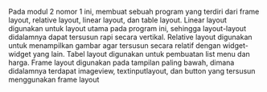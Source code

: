 Pada modul 2 nomor 1 ini, membuat sebuah program yang terdiri dari frame layout, relative layout, linear layout, dan table layout.
Linear layout digunakan untuk layout utama pada program ini, sehingga layout-layout didalamnya dapat tersusun rapi secara vertikal.
Relative layout digunakan untuk menampilkan gambar agar tersusun secara relatif dengan widget-widget yang lain.
Tabel layout digunakan untuk pembuatan list menu dan harga.
Frame layout digunakan pada tampilan paling bawah, dimana didalamnya terdapat imageview, textinputlayout, dan button yang tersusun menggunakan frame layout